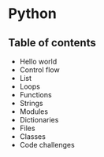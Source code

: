# Python
## Table of contents
  - Hello world
  - Control flow
  - List
  - Loops
  - Functions
  - Strings
  - Modules
  - Dictionaries
  - Files
  - Classes
  - Code challenges
